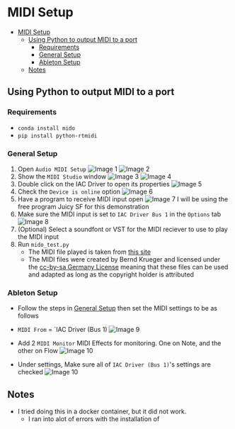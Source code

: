 # MIDI Setup

* [MIDI Setup](#midi-setup)
  * [Using Python to output MIDI to a port](#using-python-to-output-midi-to-a-port)
    * [Requirements](#requirements)
    * [General Setup](#general-setup)
    * [Ableton Setup](#ableton-setup)
  * [Notes](#notes)

## Using Python to output MIDI to a port

### Requirements

* `conda install mido`
* `pip install python-rtmidi`

### General Setup

1. Open `Audio MIDI Setup`
    ![Image 1](../Images/1-Opening%20MIDI%20Setup.png)
    ![Image 2](../Images/2-Audio%20Devices.png)
1. Show the `MIDI Studio` window
    ![Image 3](../Images/3-show%20mid%20studio.png)
    ![Image 4](../Images/4-Midi%20studio.png)
1. Double click on the IAC Driver to open its properties
    ![Image 5](../Images/5-IAC%20Driver.png)
1. Check the `Device is online` option
    ![Image 6](../Images/6-Turn%20on%20device.png)
1. Have a program to receive MIDI input open
    ![Image 7](../Images/7-Juicy.png)
    I will be using the free program Juicy SF for this demonstration
1. Make sure the MIDI input is set to `IAC Driver Bus 1` in the `Options` tab
    ![Image 8](../Images/8-Settings.png)
1. (Optional) Select a soundfont or VST for the MIDI reciever to use to play the MIDI input
1. Run `mido_test.py`
   * The MIDI file played is taken from [this site](http://www.piano-midi.de/debuss.htm)
   * The MIDI files were created by Bernd Krueger and licensed under the [cc-by-sa Germany License](http://creativecommons.org/licenses/by-sa/3.0/de/deed.en) meaning that these files can be used and adapted as long as the copyright holder is attributed

### Ableton Setup

* Follow the steps in [General Setup](#general-setup) then set the MIDI settings to be as follows

* `MIDI From` = `IAC Driver (Bus 1)
    ![Image 9](../Images/9-Ableton%20Route.png)
* Add 2 `MIDI Monitor` MIDI Effects for monitoring. One on Note, and the other on Flow
    ![Image 10](../Images/10-Ableton%20Monitors.png)
* Under settings, Make sure all of `IAC Driver (Bus 1)`'s settings are checked
    ![Image 10](../Images/11-Ableton%20Link.png)

## Notes

* I tried doing this in a docker container, but it did not work.
  * I ran into alot of errors with the installation of 